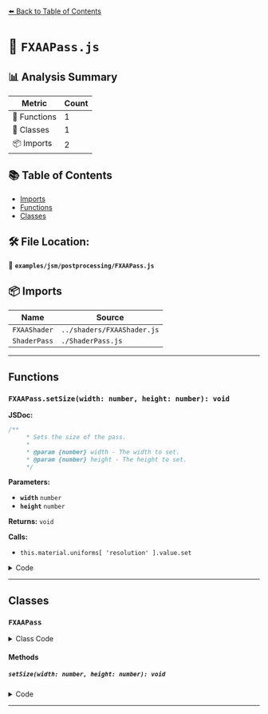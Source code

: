 [⬅️ Back to Table of Contents](../../../index.md)

# 📄 `FXAAPass.js`

## 📊 Analysis Summary

| Metric | Count |
|--------|-------|
| 🔧 Functions | 1 |
| 🧱 Classes | 1 |
| 📦 Imports | 2 |

## 📚 Table of Contents

- [Imports](#imports)
- [Functions](#functions)
- [Classes](#classes)

## 🛠️ File Location:
📂 **`examples/jsm/postprocessing/FXAAPass.js`**

## 📦 Imports

| Name | Source |
|------|--------|
| `FXAAShader` | `../shaders/FXAAShader.js` |
| `ShaderPass` | `./ShaderPass.js` |


---

## Functions

### `FXAAPass.setSize(width: number, height: number): void`

**JSDoc:**
```typescript
/**
	 * Sets the size of the pass.
	 *
	 * @param {number} width - The width to set.
	 * @param {number} height - The height to set.
	 */
```

**Parameters:**

- **`width`** `number`
- **`height`** `number`

**Returns:** `void`

**Calls:**

- `this.material.uniforms[ 'resolution' ].value.set`

<details><summary>Code</summary>

```typescript
setSize( width, height ) {

		this.material.uniforms[ 'resolution' ].value.set( 1 / width, 1 / height );

	}
```
</details>


---

## Classes

### `FXAAPass`

<details><summary>Class Code</summary>

```ts
class FXAAPass extends ShaderPass {

	/**
	 * Constructs a new FXAA pass.
	 */
	constructor() {

		super( FXAAShader );

	}

	/**
	 * Sets the size of the pass.
	 *
	 * @param {number} width - The width to set.
	 * @param {number} height - The height to set.
	 */
	setSize( width, height ) {

		this.material.uniforms[ 'resolution' ].value.set( 1 / width, 1 / height );

	}

}
```
</details>

#### Methods

##### `setSize(width: number, height: number): void`

<details><summary>Code</summary>

```ts
setSize( width, height ) {

		this.material.uniforms[ 'resolution' ].value.set( 1 / width, 1 / height );

	}
```
</details>


---
